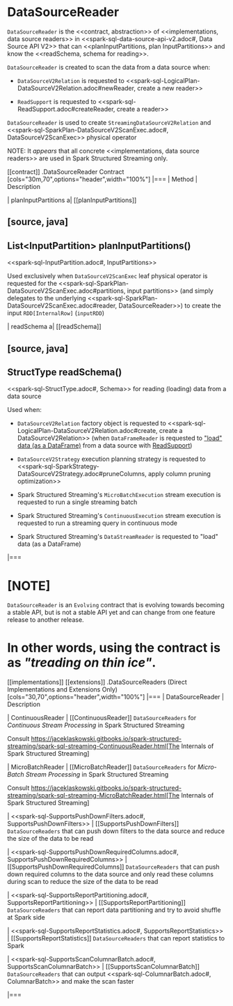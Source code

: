# DataSourceReader

`DataSourceReader` is the <<contract, abstraction>> of <<implementations, data source readers>> in <<spark-sql-data-source-api-v2.adoc#, Data Source API V2>> that can <<planInputPartitions, plan InputPartitions>> and know the <<readSchema, schema for reading>>.

`DataSourceReader` is created to scan the data from a data source when:

* `DataSourceV2Relation` is requested to <<spark-sql-LogicalPlan-DataSourceV2Relation.adoc#newReader, create a new reader>>

* `ReadSupport` is requested to <<spark-sql-ReadSupport.adoc#createReader, create a reader>>

`DataSourceReader` is used to create `StreamingDataSourceV2Relation` and <<spark-sql-SparkPlan-DataSourceV2ScanExec.adoc#, DataSourceV2ScanExec>> physical operator

NOTE: It _appears_ that all concrete <<implementations, data source readers>> are used in Spark Structured Streaming only.

[[contract]]
.DataSourceReader Contract
[cols="30m,70",options="header",width="100%"]
|===
| Method
| Description

| planInputPartitions
a| [[planInputPartitions]]

[source, java]
----
List<InputPartition<InternalRow>> planInputPartitions()
----

<<spark-sql-InputPartition.adoc#, InputPartitions>>

Used exclusively when `DataSourceV2ScanExec` leaf physical operator is requested for the <<spark-sql-SparkPlan-DataSourceV2ScanExec.adoc#partitions, input partitions>> (and simply delegates to the underlying <<spark-sql-SparkPlan-DataSourceV2ScanExec.adoc#reader, DataSourceReader>>) to create the input `RDD[InternalRow]` (`inputRDD`)

| readSchema
a| [[readSchema]]

[source, java]
----
StructType readSchema()
----

<<spark-sql-StructType.adoc#, Schema>> for reading (loading) data from a data source

Used when:

* `DataSourceV2Relation` factory object is requested to <<spark-sql-LogicalPlan-DataSourceV2Relation.adoc#create, create a DataSourceV2Relation>> (when `DataFrameReader` is requested to ["load" data (as a DataFrame)](DataFrameReader.md#load) from a data source with [ReadSupport](spark-sql-ReadSupport.md))

* `DataSourceV2Strategy` execution planning strategy is requested to <<spark-sql-SparkStrategy-DataSourceV2Strategy.adoc#pruneColumns, apply column pruning optimization>>

* Spark Structured Streaming's `MicroBatchExecution` stream execution is requested to run a single streaming batch

* Spark Structured Streaming's `ContinuousExecution` stream execution is requested to run a streaming query in continuous mode

* Spark Structured Streaming's `DataStreamReader` is requested to "load" data (as a DataFrame)

|===

[NOTE]
====
`DataSourceReader` is an `Evolving` contract that is evolving towards becoming a stable API, but is not a stable API yet and can change from one feature release to another release.

In other words, using the contract is as _"treading on thin ice"_.
====

[[implementations]]
[[extensions]]
.DataSourceReaders (Direct Implementations and Extensions Only)
[cols="30,70",options="header",width="100%"]
|===
| DataSourceReader
| Description

| ContinuousReader
| [[ContinuousReader]] `DataSourceReaders` for *Continuous Stream Processing* in Spark Structured Streaming

Consult https://jaceklaskowski.gitbooks.io/spark-structured-streaming/spark-sql-streaming-ContinuousReader.html[The Internals of Spark Structured Streaming]

| MicroBatchReader
| [[MicroBatchReader]] `DataSourceReaders` for *Micro-Batch Stream Processing* in Spark Structured Streaming

Consult https://jaceklaskowski.gitbooks.io/spark-structured-streaming/spark-sql-streaming-MicroBatchReader.html[The Internals of Spark Structured Streaming]

| <<spark-sql-SupportsPushDownFilters.adoc#, SupportsPushDownFilters>>
| [[SupportsPushDownFilters]] `DataSourceReaders` that can push down filters to the data source and reduce the size of the data to be read

| <<spark-sql-SupportsPushDownRequiredColumns.adoc#, SupportsPushDownRequiredColumns>>
| [[SupportsPushDownRequiredColumns]] `DataSourceReaders` that can push down required columns to the data source and only read these columns during scan to reduce the size of the data to be read

| <<spark-sql-SupportsReportPartitioning.adoc#, SupportsReportPartitioning>>
| [[SupportsReportPartitioning]] `DataSourceReaders` that can report data partitioning and try to avoid shuffle at Spark side

| <<spark-sql-SupportsReportStatistics.adoc#, SupportsReportStatistics>>
| [[SupportsReportStatistics]] `DataSourceReaders` that can report statistics to Spark

| <<spark-sql-SupportsScanColumnarBatch.adoc#, SupportsScanColumnarBatch>>
| [[SupportsScanColumnarBatch]] `DataSourceReaders` that can output <<spark-sql-ColumnarBatch.adoc#, ColumnarBatch>> and make the scan faster

|===
